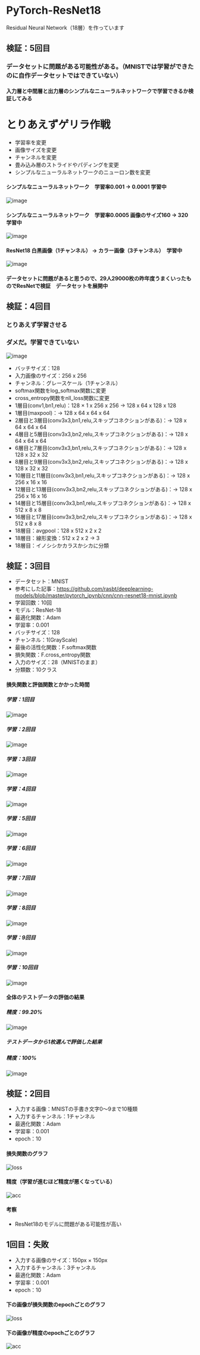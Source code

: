 # PyTorch-ResNet18
Residual Neural Network（18層）を作っています

## 検証：5回目
### データセットに問題がある可能性がある。（MNISTでは学習ができたのに自作データセットではできていない）
#### 入力層と中間層と出力層のシンプルなニューラルネットワークで学習できるか検証してみる

# とりあえずゲリラ作戦
- 学習率を変更
- 画像サイズを変更
- チャンネルを変更
- 畳み込み層のストライドやパディングを変更
- シンプルなニューラルネットワークのニューロン数を変更

#### シンプルなニューラルネットワーク　学習率0.001 -> 0.0001 学習中
![image](https://user-images.githubusercontent.com/55943803/130442358-808d0c62-ac0d-4c25-af5a-ceee6344476d.png)

#### シンプルなニューラルネットワーク　学習率0.0005 画像のサイズ160 -> 320 学習中
![image](https://user-images.githubusercontent.com/55943803/130442465-77d0c792-ca8b-4912-83be-2f1c97a19174.png)

#### ResNet18 白黒画像（1チャンネル） -> カラー画像（3チャンネル）　学習中
![image](https://user-images.githubusercontent.com/55943803/130442620-063a1f57-4682-434f-8be0-cb2363cfc60b.png)

#### データセットに問題があると思うので、29人29000枚の昨年度うまくいったものでResNetで検証　データセットを展開中

## 検証：4回目
### とりあえず学習させる
### ダメだ。学習できていない
![image](https://user-images.githubusercontent.com/55943803/130341452-bad08a1e-1665-4c2a-9910-3966a8b85ec5.png)

- バッチサイズ：128
- 入力画像のサイズ：256 x 256
- チャンネル：グレースケール（1チャンネル）
- softmax関数をlog_softmax関数に変更
- cross_entropy関数をnll_loss関数に変更
- 1層目(conv1,bn1,relu)：128 × 1 x 256 x 256 -> 128 x 64 x 128 x 128
- 1層目(maxpool)：-> 128 x 64 x 64 x 64
- 2層目と3層目(conv3x3,bn1,relu,スキップコネクションがある)：-> 128 x 64 x 64 x 64 
- 4層目と5層目(conv3x3,bn2,relu,スキップコネクションがある)：-> 128 x 64 x 64 x 64
- 6層目と7層目(conv3x3,bn1,relu,スキップコネクションがある)：-> 128 x 128 x 32 x 32
- 8層目と9層目(conv3x3,bn2,relu,スキップコネクションがある)：-> 128 x 128 x 32 x 32
- 10層目と11層目(conv3x3,bn1,relu,スキップコネクションがある)：-> 128 x 256 x 16 x 16 
- 12層目と13層目(conv3x3,bn2,relu,スキップコネクションがある)：-> 128 x 256 x 16 x 16
- 14層目と15層目(conv3x3,bn1,relu,スキップコネクションがある)：-> 128 x 512 x 8 x 8
- 16層目と17層目(conv3x3,bn2,relu,スキップコネクションがある)：-> 128 x 512 x 8 x 8
- 18層目：avgpool：128 x 512 x 2 x 2
- 18層目：線形変換：512 x 2 x 2 -> 3
- 18層目：イノシシかカラスかシカに分類

## 検証：3回目
- データセット：MNIST
- 参考にした記事：https://github.com/rasbt/deeplearning-models/blob/master/pytorch_ipynb/cnn/cnn-resnet18-mnist.ipynb
- 学習回数：10回
- モデル：ResNet-18
- 最適化関数：Adam
- 学習率：0.001
- バッチサイズ：128
- チャンネル：1(GrayScale)
- 最後の活性化関数：F.softmax関数
- 損失関数：F.cross_entropy関数
- 入力のサイズ：28（MNISTのまま）
- 分類数：10クラス

#### 損失関数と評価関数とかかった時間
##### 学習：1回目
![image](https://user-images.githubusercontent.com/55943803/130061656-33a84950-8ce7-4806-bd50-557ce477dee9.png)

##### 学習：2回目
![image](https://user-images.githubusercontent.com/55943803/130061812-6455339e-b8eb-4aff-96b8-bdccc68e5620.png)

##### 学習：3回目
![image](https://user-images.githubusercontent.com/55943803/130061883-a97be024-0afd-42c4-9c63-b507d6f62c17.png)

##### 学習：4回目
![image](https://user-images.githubusercontent.com/55943803/130061941-69f5358d-5e4d-45c0-85b4-0c2b1b685781.png)

##### 学習：5回目
![image](https://user-images.githubusercontent.com/55943803/130061995-228f88be-f45d-49ba-9f53-9bacbddf501c.png)

##### 学習：6回目
![image](https://user-images.githubusercontent.com/55943803/130062055-4bf72960-e48c-456a-999e-3272bcebd7e8.png)

##### 学習：7回目
![image](https://user-images.githubusercontent.com/55943803/130062175-83e3a3c2-e934-49ff-bd27-f55d78384e26.png)

##### 学習：8回目
![image](https://user-images.githubusercontent.com/55943803/130062287-4ace7ab1-ebce-44f1-a099-ab756cf3e596.png)

##### 学習：9回目
![image](https://user-images.githubusercontent.com/55943803/130062353-812cf60a-40f9-4624-b792-3213146fff50.png)

##### 学習：10回目
![image](https://user-images.githubusercontent.com/55943803/130062418-2b6c988b-6e6f-4f46-9204-d5727a27ffd1.png)

#### 全体のテストデータの評価の結果
##### 精度：99.20%
![image](https://user-images.githubusercontent.com/55943803/130062517-77692e5b-58f9-4d65-88a1-123ec2daa05a.png)

##### テストデータから1枚選んで評価した結果
##### 精度：100%
![image](https://user-images.githubusercontent.com/55943803/130062678-a69a69ef-7994-48db-8cfd-797559d07988.png)


## 検証：2回目
- 入力する画像：MNISTの手書き文字0～9まで10種類
- 入力するチャンネル：1チャンネル
- 最適化関数：Adam
- 学習率：0.001
- epoch：10

#### 損失関数のグラフ
![loss](https://user-images.githubusercontent.com/55943803/129902275-4834f77d-1da1-4ac0-bb56-c3fc822b1331.png)

#### 精度（学習が進むほど精度が悪くなっている）
![acc](https://user-images.githubusercontent.com/55943803/129902268-add268e9-9ff3-47ff-ba8a-0c0a4a045546.png)

#### 考察
- ResNet18のモデルに問題がある可能性が高い


## 1回目：失敗
- 入力する画像のサイズ：150px × 150px
- 入力するチャンネル：3チャンネル
- 最適化関数：Adam
- 学習率：0.001
- epoch：10

#### 下の画像が損失関数のepochごとのグラフ

![loss](https://user-images.githubusercontent.com/55943803/129806431-6f5194fe-72ae-47d9-a37f-c9a6c9574224.png)

#### 下の画像が精度のepochごとのグラフ

![acc](https://user-images.githubusercontent.com/55943803/129806428-23f48052-6893-4f3d-9c00-45cde62f34b9.png)
